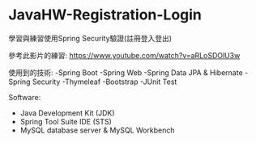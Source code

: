 # JavaHW-Registration-Login
學習與練習使用Spring Security驗證(註冊登入登出)

參考此影片的練習: https://www.youtube.com/watch?v=aRLoSDOlU3w


使用到的技術:
-Spring Boot
-Spring Web
-Spring Data JPA & Hibernate
-Spring Security
-Thymeleaf
-Bootstrap
-JUnit Test

Software:
- Java Development Kit (JDK)
- Spring Tool Suite IDE (STS)
- MySQL database server & MySQL Workbench
